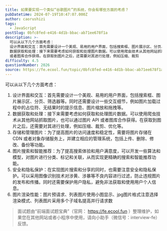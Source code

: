 ```yaml
---
title: 如果要实现一个类似“谷歌图片”的系统，你会有哪些方面的考虑？
pubDatetime: 2024-07-19T10:47:07.000Z
author: caorushizi
tags:
  - JavaScript
postSlug: 0bfc8fed-e416-4d1b-bbac-ab71ee678f1a
description: >-
  可以从以下几个方面考虑：
  设计界面和交互：首先需要设计一个美观、易用的用户界面，包括搜索框、图片展示区、分页、筛选器等。同时还需要设计一些交互细节，例如图片加载过程中的占位符、无结果时的提示信息、图片缩放和拖拽等。
  数据获取和处理：接下来需要考虑如何获取和处理图片数据。可以使用爬虫技术从其他网站抓取图片，也可以通过图片 API
  或者图库合作获得。在获取到图片之后，还需要对其进行处理，例如压缩、裁剪
difficulty: 4.5
questionNumber: 2026
source: https://fe.ecool.fun/topic/0bfc8fed-e416-4d1b-bbac-ab71ee678f1a
---
```


可以从以下几个方面考虑：

1. 设计界面和交互：首先需要设计一个美观、易用的用户界面，包括搜索框、图片展示区、分页、筛选器等。同时还需要设计一些交互细节，例如图片加载过程中的占位符、无结果时的提示信息、图片缩放和拖拽等。
2. 数据获取和处理：接下来需要考虑如何获取和处理图片数据。可以使用爬虫技术从其他网站抓取图片，也可以通过图片 API 或者图库合作获得。在获取到图片之后，还需要对其进行处理，例如压缩、裁剪、优化等。
3. 存储和管理图片：为了提高图片的访问速度和稳定性，需要将图片存储在 CDN 或者对象存储服务上，并建立相应的管理系统，包括上传、删除、修改、备份等功能。
4. 图片搜索和智能推荐：为了提高搜索体验和用户满意度，可以开发一些算法和模型，对图片进行分类、标记和关联，从而实现更精确的搜索和智能推荐功能。
5. 安全和隐私保护：在实现图片搜索和分享的同时，也需要注意安全和隐私保护。可以采用图像识别技术对涉黄、涉暴等不良内容进行过滤，防止违规图片的发布和传播。同时还需要保护用户隐私，避免非法获取和使用用户个人信息。
6. 图片渲染性能：图片预请求、列表图片使用小图显示、jpg图片格式注意选择渲染模式、列表图片采用多个子域名提高并行请求数

> 面试题由“前端面试题宝典”（官网： https://fe.ecool.fun ）整理维护，如果您在其他网站或者小程序中使用，请向小助手（微信号：interview-fe）反馈。
